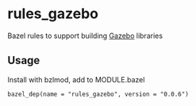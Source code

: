 # rules_gazebo

Bazel rules to support building [Gazebo](https://gazebosim.org) libraries

## Usage

Install with bzlmod, add to MODULE.bazel

```starlark
bazel_dep(name = "rules_gazebo", version = "0.0.6")
```
